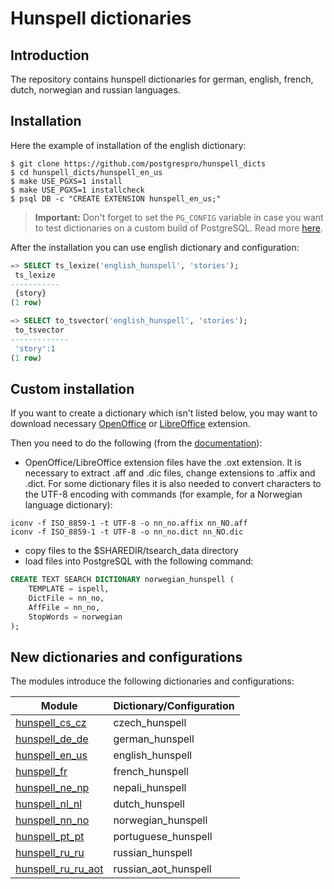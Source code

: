 # Hunspell dictionaries

## Introduction

The repository contains hunspell dictionaries for german, english, french,
dutch, norwegian and russian languages.

## Installation

Here the example of installation of the english dictionary:

    $ git clone https://github.com/postgrespro/hunspell_dicts
    $ cd hunspell_dicts/hunspell_en_us
    $ make USE_PGXS=1 install
    $ make USE_PGXS=1 installcheck
    $ psql DB -c "CREATE EXTENSION hunspell_en_us;"

> **Important:** Don't forget to set the `PG_CONFIG` variable in case you want to test dictionaries on a custom build of PostgreSQL. Read more [here](https://wiki.postgresql.org/wiki/Building_and_Installing_PostgreSQL_Extension_Modules).

After the installation you can use english dictionary and configuration:

```sql
=> SELECT ts_lexize('english_hunspell', 'stories');
 ts_lexize
-----------
 {story}
(1 row)

=> SELECT to_tsvector('english_hunspell', 'stories');
 to_tsvector
-------------
 'story':1
(1 row)
```

## Custom installation

If you want to create a dictionary which isn't listed below, you may want to download necessary [OpenOffice](https://extensions.openoffice.org/en/search?f%5B0%5D=field_project_tags%3A157) or [LibreOffice](https://extensions.libreoffice.org/extensions?getCategories=Dictionary&getCompatibility=any) extension.

Then you need to do the following (from the [documentation](https://www.postgresql.org/docs/current/static/textsearch-dictionaries.html#TEXTSEARCH-ISPELL-DICTIONARY)):

* OpenOffice/LibreOffice extension files have the .oxt extension. It is necessary to extract .aff and .dic files, change extensions to .affix and .dict. For some dictionary files it is also needed to convert characters to the UTF-8 encoding with commands (for example, for a Norwegian language dictionary):
```
iconv -f ISO_8859-1 -t UTF-8 -o nn_no.affix nn_NO.aff
iconv -f ISO_8859-1 -t UTF-8 -o nn_no.dict nn_NO.dic
```
* copy files to the $SHAREDIR/tsearch_data directory
* load files into PostgreSQL with the following command:
```sql
CREATE TEXT SEARCH DICTIONARY norwegian_hunspell (
    TEMPLATE = ispell,
    DictFile = nn_no,
    AffFile = nn_no,
    StopWords = norwegian
);
```

## New dictionaries and configurations

The modules introduce the following dictionaries and configurations:

| Module | Dictionary/Configuration |
| ------ | ------------------------ |
| [hunspell_cs_cz](huspell_cs_cz) | czech_hunspell |
| [hunspell_de_de](hunspell_de_de) | german_hunspell |
| [hunspell_en_us](hunspell_en_us) | english_hunspell |
| [hunspell_fr](hunspell_fr) | french_hunspell |
| [hunspell_ne_np](hunspell_ne_np) | nepali_hunspell |
| [hunspell_nl_nl](hunspell_nl_nl) | dutch_hunspell |
| [hunspell_nn_no](hunspell_nn_no) | norwegian_hunspell |
| [hunspell_pt_pt](hunspell_pt_pt) | portuguese_hunspell |
| [hunspell_ru_ru](hunspell_ru_ru) | russian_hunspell |
| [hunspell_ru_ru_aot](hunspell_ru_ru_aot) | russian_aot_hunspell |
